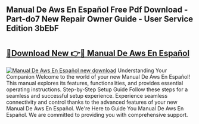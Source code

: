 ## Manual De Aws En Español Free Pdf Download - Part-do7 New Repair Owner Guide - User Service Edition 3bEbF

# <h2><a href="http://bc3733.oget.top/?id=Manual+De+Aws+En+Espa%c3%b1ol">🔗Download New 👉🔴 Manual De Aws En Español</a></h2>

[![Manual De Aws En Español new download](https://i.imgur.com/5g1atiW.png)](http://bc3733.oget.top/?id=Manual+De+Aws+En+Espa%c3%b1ol)
Understanding Your Companion Welcome to the world of your new Manual De Aws En Español! This manual explores its features, functionalities, and provides essential operating instructions. Step-by-Step Setup Guide Follow these steps for a seamless and successful setup experience. Experience seamless connectivity and control thanks to the advanced features of your new Manual De Aws En Español. We're Here to Guide You Manual De Aws En Español. We are committed to providing you with comprehensive support.
